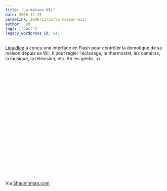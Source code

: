 ```yaml
---
title: "La maison Wii"
date: 2006-12-25
permalink: 2006/12/25/la-maison-wii/
author: Ced
tags: ["post"]
legacy_wordpress_id: 547
---
```


[LiquidIce](http://wiihacks.blogspot.com/index.html) a conçu une interface en Flash pour contrôler la domotique de sa maison depuis sa Wii. Il peut régler l'éclairage, le thermostat, les caméras, la musique, la télévision, etc. Ah les geeks. :p

<object width="425" height="350"><param name="movie" value="http://www.youtube.com/v/beZC2gpFN7I"></param><param name="wmode" value="transparent"></param><embed src="http://www.youtube.com/v/beZC2gpFN7I" type="application/x-shockwave-flash" wmode="transparent" width="425" height="350"></embed></object>

<!-- excerpt -->

Via [ShaunInman.com](http://www.shauninman.com)
